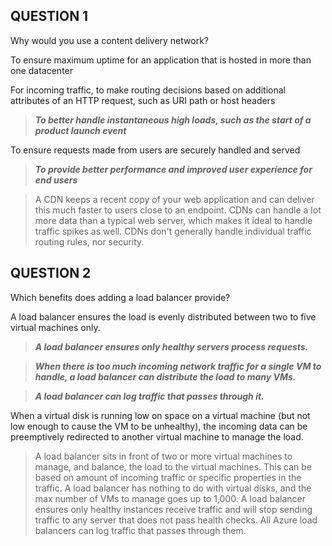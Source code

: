 ## QUESTION 1

Why would you use a content delivery network?



To ensure maximum uptime for an application that is hosted in more than one datacenter


For incoming traffic, to make routing decisions based on additional attributes of an HTTP request, such as URI path or host headers


> ***To better handle instantaneous high loads, such as the start of a product launch event***


To ensure requests made from users are securely handled and served


> ***To provide better performance and improved user experience for end users***


>A CDN keeps a recent copy of your web application and can deliver this much faster to users close to an endpoint. CDNs can handle a lot more data than a typical web server, which makes it ideal to handle traffic spikes as well. CDNs don't generally handle individual traffic routing rules, nor security.

## QUESTION 2

Which benefits does adding a load balancer provide?



A load balancer ensures the load is evenly distributed between two to five virtual machines only.


> ***A load balancer ensures only healthy servers process requests.***


> ***When there is too much incoming network traffic for a single VM to handle, a load balancer can distribute the load to many VMs.***


> ***A load balancer can log traffic that passes through it.***


When a virtual disk is running low on space on a virtual machine (but not low enough to cause the VM to be unhealthy), the incoming data can be preemptively redirected to another virtual machine to manage the load.


> A load balancer sits in front of two or more virtual machines to manage, and balance, the load to the virtual machines. This can be based on amount of incoming traffic or specific properties in the traffic. A load balancer has nothing to do with virtual disks, and the max number of VMs to manage goes up to 1,000. A load balancer ensures only healthy instances receive traffic and will stop sending traffic to any server that does not pass health checks. All Azure load balancers can log traffic that passes through them.

